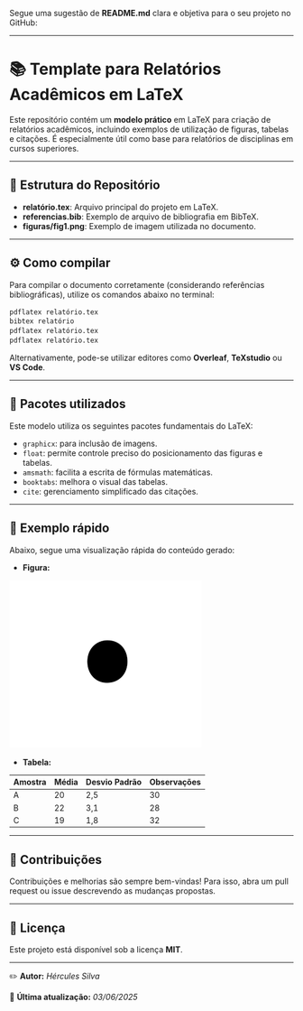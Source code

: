 Segue uma sugestão de **README.md** clara e objetiva para o seu projeto no GitHub:

---

# 📚 Template para Relatórios Acadêmicos em LaTeX

Este repositório contém um **modelo prático** em LaTeX para criação de relatórios acadêmicos, incluindo exemplos de utilização de figuras, tabelas e citações. É especialmente útil como base para relatórios de disciplinas em cursos superiores.

---

## 📌 Estrutura do Repositório

* **relatório.tex**: Arquivo principal do projeto em LaTeX.
* **referencias.bib**: Exemplo de arquivo de bibliografia em BibTeX.
* **figuras/fig1.png**: Exemplo de imagem utilizada no documento.

---

## ⚙️ Como compilar

Para compilar o documento corretamente (considerando referências bibliográficas), utilize os comandos abaixo no terminal:

```bash
pdflatex relatório.tex
bibtex relatório
pdflatex relatório.tex
pdflatex relatório.tex
```

Alternativamente, pode-se utilizar editores como **Overleaf**, **TeXstudio** ou **VS Code**.

---

## 📖 Pacotes utilizados

Este modelo utiliza os seguintes pacotes fundamentais do LaTeX:

* `graphicx`: para inclusão de imagens.
* `float`: permite controle preciso do posicionamento das figuras e tabelas.
* `amsmath`: facilita a escrita de fórmulas matemáticas.
* `booktabs`: melhora o visual das tabelas.
* `cite`: gerenciamento simplificado das citações.

---

## 📁 Exemplo rápido

Abaixo, segue uma visualização rápida do conteúdo gerado:

* **Figura:**

![Exemplo de Figura](figuras/fig1.png)

* **Tabela:**

| Amostra   | Média | Desvio Padrão | Observações |
| -------- | -------- | --------- | --------- |
| A | 20      | 2,5        | 30        |
| B | 22      | 3,1        | 28        |
| C | 19      | 1,8        | 32        |

---

## 📝 Contribuições

Contribuições e melhorias são sempre bem-vindas! Para isso, abra um pull request ou issue descrevendo as mudanças propostas.

---

## 📃 Licença

Este projeto está disponível sob a licença **MIT**.

---

✏️ **Autor:** *Hércules Silva*

📆 **Última atualização:** *03/06/2025*
